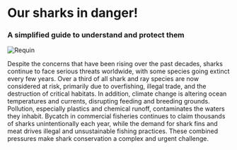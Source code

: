 # Our sharks in danger!
### A simplified guide to understand and protect them

![Requin](https://github.com/user-attachments/assets/1da6f5a5-2547-4b2d-9364-660c7aafa13d)


Despite the concerns that have been rising over the past decades, sharks continue to face serious threats worldwide, with some species going extinct every few years. Over a third of all shark and ray species are now considered at risk, primarily due to overfishing, illegal trade, and the destruction of critical habitats. In addition, climate change is altering ocean temperatures and currents, disrupting feeding and breeding grounds. Pollution, especially plastics and chemical runoff, contaminates the waters they inhabit. Bycatch in commercial fisheries continues to claim thousands of sharks unintentionally each year, while the demand for shark fins and meat drives illegal and unsustainable fishing practices. These combined pressures make shark conservation a complex and urgent challenge.
